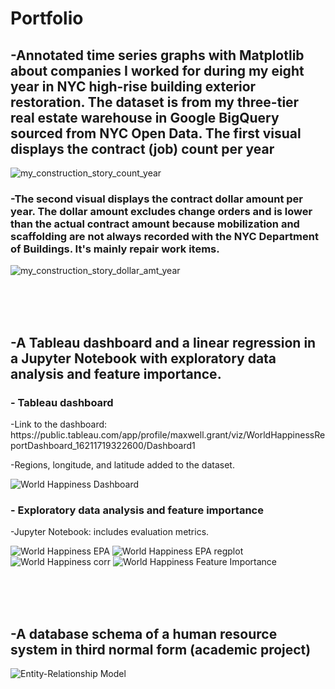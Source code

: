 <h1> Portfolio </h1>

<h2>-Annotated time series graphs with Matplotlib about companies I worked for during my eight year in NYC high-rise building exterior restoration. The dataset is from my three-tier real estate warehouse in Google BigQuery sourced from NYC Open Data. The first visual displays the contract (job) count per year</h2>

![my_construction_story_count_year](https://github.com/MaxwellGrant90/MaxwellGrant90/assets/88124878/bbda86e0-c3f5-4abe-9d58-98ec02ca0ccc)


<h3>-The second visual displays the contract dollar amount per year. The dollar amount excludes change orders and is lower than the actual contract amount because mobilization and scaffolding are not always recorded with the NYC Department of Buildings. It's mainly repair work items. </h3>

![my_construction_story_dollar_amt_year](https://github.com/MaxwellGrant90/MaxwellGrant90/assets/88124878/e4f2b7a5-ec35-4e17-987e-37bc430af648)





<br><br><br><h2>-A Tableau dashboard and a linear regression in a Jupyter Notebook with exploratory data analysis and feature importance.</h2>

<h3>- Tableau dashboard</h3>
-Link to the dashboard: https://public.tableau.com/app/profile/maxwell.grant/viz/WorldHappinessReportDashboard_16211719322600/Dashboard1

-Regions, longitude, and latitude added to the dataset.

![World Happiness Dashboard](https://user-images.githubusercontent.com/88124878/127759660-bc014a4f-9cd0-4e93-aea0-32e6aa0dfd38.png)



<h3>- Exploratory data analysis and feature importance</h3>
-Jupyter Notebook: includes evaluation metrics.

![World Happiness EPA](https://user-images.githubusercontent.com/88124878/127779616-f9edf24b-5c56-4967-a8b1-42b3989d4820.png)
![World Happiness EPA regplot](https://user-images.githubusercontent.com/88124878/127758741-538e366b-5181-49a3-801e-c9ba63733711.png)
![World Happiness corr](https://user-images.githubusercontent.com/88124878/127779610-2bede530-e348-448b-9184-a4e8ea0067dc.png)
![World Happiness Feature Importance](https://user-images.githubusercontent.com/88124878/127758744-1d8b7371-5d91-4966-81ec-497f5d5c7962.png)



<br><br><br><h2>-A database schema of a human resource system in third normal form (academic project)</h2>

![Entity-Relationship Model](https://user-images.githubusercontent.com/88124878/127951189-8b6599ac-1d8f-4516-aa79-6d3f53a3c659.png)







<!---
MaxwellGrant90/MaxwellGrant90 is a ✨ special ✨ repository because its `README.md` (this file) appears on your GitHub profile.
You can click the Preview link to take a look at your changes.
--->
